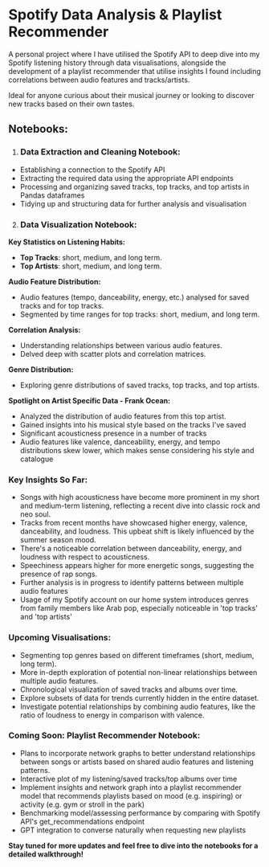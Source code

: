 # Spotify Data Analysis & Playlist Recommender

A personal project where I have utilised the Spotify API to deep dive into my Spotify listening history through data visualisations, alongside the development of a playlist recommender that utilise insights I found including correlations between audio features and tracks/artists.

Ideal for anyone curious about their musical journey or looking to discover new tracks based on their own tastes.

## Notebooks:

1. ### Data Extraction and Cleaning Notebook:
- Establishing a connection to the Spotify API
- Extracting the required data using the appropriate API endpoints
- Processing and organizing saved tracks, top tracks, and top artists in Pandas dataframes
- Tidying up and structuring data for further analysis and visualisation
  
2. ### Data Visualization Notebook:
   
**Key Statistics on Listening Habits:**
  - **Top Tracks**: short, medium, and long term.
  - **Top Artists**: short, medium, and long term.

  **Audio Feature Distribution:**
  - Audio features (tempo, danceability, energy, etc.) analysed for saved tracks and      for top tracks.
  - Segmented by time ranges for top tracks: short, medium, and long term.
  
  **Correlation Analysis:**
  - Understanding relationships between various audio features.
  - Delved deep with scatter plots and correlation matrices.
  
  **Genre Distribution:** 
  - Exploring genre distributions of saved tracks,  top tracks, and top artists.

  **Spotlight on Artist Specific Data - Frank Ocean:**
  - Analyzed the distribution of audio features from this top artist.
  - Gained insights into his musical style based on the tracks I've saved
  - Significant acousticness presence in a number of tracks
  - Audio features like valence, danceability, energy, and tempo distributions skew  lower, which makes sense considering his style and catalogue
  
### Key Insights So Far:

- Songs with high acousticness have become more prominent in my short and medium-term listening, reflecting a recent dive into classic rock and neo soul.
- Tracks from recent months have showcased higher energy, valence, danceability, and loudness. This upbeat shift is likely influenced by the summer season mood.
- There's a noticeable correlation between danceability, energy, and loudness with respect to acousticness.
- Speechiness appears higher for more energetic songs, suggesting the presence of rap songs.
- Further analysis is in progress to identify patterns between multiple audio features
- Usage of my Spotify account  on our home system introduces genres from family members like Arab pop, especially noticeable in 'top tracks' and 'top artists'

### Upcoming Visualisations:

- Segmenting top genres based on different timeframes (short, medium, long term).
- More in-depth exploration of potential non-linear relationships between multiple audio features.
- Chronological visualization of saved tracks and albums over time.
- Explore subsets of data for trends currently hidden in the entire dataset.
- Investigate potential relationships by combining audio features, like the ratio of loudness to energy in comparison with valence.

### Coming Soon: Playlist Recommender Notebook:
- Plans to incorporate network graphs to better understand relationships between songs or artists based on shared audio features and listening patterns.
- Interactive plot of my listening/saved tracks/top albums over time
- Implement insights and network graph into a playlist recommender model that recommends  playlists based on mood (e.g. inspiring) or activity (e.g. gym or stroll in the park)
- Benchmarking model/assessing performance by comparing with Spotify API's get_recommendations endpoint
- GPT integration to converse naturally when requesting new playlists

**Stay tuned for more updates and feel free to dive into the notebooks for a detailed walkthrough!**
